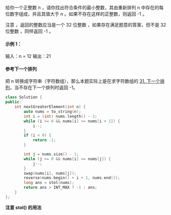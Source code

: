 给你一个正整数 n ，请你找出符合条件的最小整数，其由重新排列 n 中存在的每位数字组成，并且其值大于 n 。如果不存在这样的正整数，则返回 -1 。

注意 ，返回的整数应当是一个 32 位整数 ，如果存在满足题意的答案，但不是 32 位整数 ，同样返回 -1 。

#### 示例 1：

输入：n = 12
输出：21

#### 参考下一个排列

把 n 转换成字符串（字符数组），那么本题实际上是在求字符数组的 [31. 下一个排列](https://github.com/BentleyCui/Leetcode/blob/main/%E6%AF%8F%E6%97%A5%E4%B8%80%E9%A2%98/0031-%E4%B8%8B%E4%B8%80%E4%B8%AA%E6%8E%92%E5%88%97.md)，当不存在下一个排列时返回 -1。

```c++
class Solution {
public:
    int nextGreaterElement(int n) {
        auto nums = to_string(n);
        int i = (int) nums.length() - 2;
        while (i >= 0 && nums[i] >= nums[i + 1]) {
            i--;
        }
        if (i < 0) {
            return -1;
        }

        int j = nums.size() - 1;
        while (j >= 0 && nums[i] >= nums[j]) {
            j--;
        }
        swap(nums[i], nums[j]);
        reverse(nums.begin() + i + 1, nums.end());
        long ans = stol(nums);
        return ans > INT_MAX ? -1 : ans;
    }
};
```

**注意 stol() 的用法**